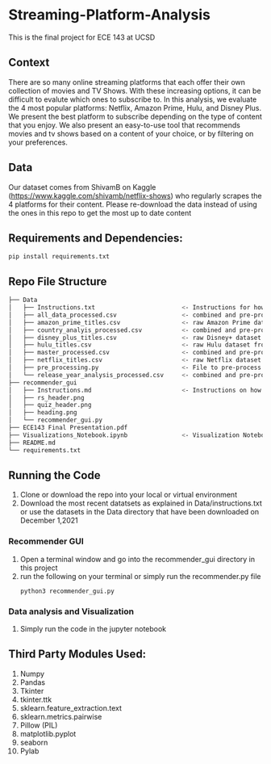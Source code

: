 # Streaming-Platform-Analysis
This is the final project for ECE 143 at UCSD
## Context
There are so many online streaming platforms that each offer their own collection of movies and TV Shows. With these increasing options, it can be difficult to evalute which ones to subscribe to. In this analysis, we evaluate the 4 most popular platforms: Netflix, Amazon Prime, Hulu, and Disney Plus. We present the best platform to subscribe depending on the type of content that you enjoy. We also present an easy-to-use tool that recommends movies and tv shows based on a content of your choice, or by filtering on your preferences. 

## Data
Our dataset comes from ShivamB on Kaggle (https://www.kaggle.com/shivamb/netflix-shows) who regularly scrapes the 4 platforms for their content. Please re-download the data instead of using the ones in this repo to get the most up to date content 

## Requirements and Dependencies:
```
pip install requirements.txt

```
## Repo File Structure 
```bash
├── Data
│   ├── Instructions.txt                        <- Instructions for how to download the most recent scrape of the data from Kaggle
│   ├── all_data_processed.csv                  <- combined and pre-processed dataset for all 4 platforms after running pre_processing.py
│   ├── amazon_prime_titles.csv                 <- raw Amazon Prime dataset from kaggle after following instruction in instructions.txt
│   ├── country_analyis_processed.csv           <- combined and pre-processed dataset for country level analysis after running pre_processing.py
│   ├── disney_plus_titles.csv                  <- raw Disney+ dataset from kaggle after following instruction in instructions.txt
│   ├── hulu_titles.csv                         <- raw Hulu dataset from kaggle after following instruction in instructions.txt
│   ├── master_processed.csv                    <- combined and pre-processed dataset for visualizations (removing null rows + director/cast data)
│   ├── netflix_titles.csv                      <- raw Netflix dataset from kaggle after following instruction in instructions.txt
│   ├── pre_processing.py                       <- File to pre-process and create sub_tables for analysis
│   └── release_year_analysis_processed.csv     <- combined and pre-processed dataset for release year analysis after running pre_processing.py
├── recommender_gui
│   ├── Instructions.md                         <- Instructions on how to run the recommender GUI
│   ├── rs_header.png
│   ├── quiz_header.png
│   ├── heading.png
│   └── recommender_gui.py                      
├── ECE143 Final Presentation.pdf
├── Visualizations_Notebook.ipynb               <- Visualization Notebook
├── README.md
└── requirements.txt
```

## Running the Code
  1) Clone or download the repo into your local or virtual environment 
  2) Download the most recent datatsets as explained in Data/instructions.txt or use the datasets in the Data directory that have been downloaded on December 1,2021

### Recommender GUI
  1) Open a terminal window and go into the recommender_gui directory in this project 
  2) run the following on your terminal or simply run the recommender.py file 
      ```
      python3 recommender_gui.py
      ```
### Data analysis and Visualization
  1) Simply run the code in the jupyter notebook 

## Third Party Modules Used: 
  1) Numpy
  2) Pandas 
  3) Tkinter 
  4) tkinter.ttk
  5) sklearn.feature_extraction.text
  6) sklearn.metrics.pairwise
  7) Pillow (PIL) 
  8) matplotlib.pyplot 
  9) seaborn 
  10) Pylab
  
  
